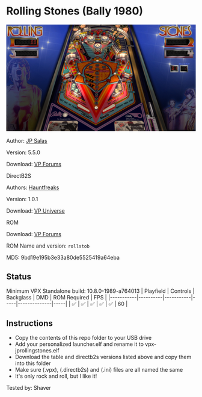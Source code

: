 # Rolling Stones (Bally 1980)

![Table Preview](../../images/vpx-jps-rollingstones-preview.jpg)

Author: [JP Salas](https://www.vpforums.org/index.php?app=core&module=search&do=user_activity&sid=40128d9b02d204ff0a868b9c159c7f81&mid=277&search_app=downloads&userMode=all&search_app_filters%5Bdownloads%5D%5BsearchInKey%5D=files&search_app_filters%5Bdownloads%5D%5Bfiles%5D%5BsortKey%5D=update&search_app_filters%5Bdownloads%5D%5Bfiles%5D%5BsortDir%5D=)

Version: 5.5.0

Download: [VP Forums](https://www.vpforums.org/index.php?app=downloads&showfile=12914)

DirectB2S

Authors: [Hauntfreaks](https://vpuniverse.com/profile/5216-hauntfreaks/)

Version: 1.0.1

Download: [VP Universe](https://vpuniverse.com/files/file/16581-rolling-stones-bally-1980-b2s/)

ROM

Download: [VP Forums](https://www.vpforums.org/index.php?app=downloads&showfile=681)

ROM Name and version: `rollstob`

MD5: 9bd19e195b3e33a80de5525419a64eba

## Status 

Minimum VPX Standalone build: 10.8.0-1989-a764013
| Playfield | Controls | Backglass | DMD | ROM Required | FPS | 
|-----------|----------|-----------|-----|--------------|-----|
| :white_check_mark: | :white_check_mark: | :white_check_mark: | :white_check_mark: | :white_check_mark: | 60 |

## Instructions

- Copy the contents of this repo folder to your USB drive
- Add your personalized launcher.elf and rename it to vpx-jprollingstones.elf
- Download the table and directb2s versions listed above and copy them into this folder
- Make sure (.vpx), (.directb2s) and (.ini) files are all named the same
- It's only rock and roll, but I like it!

Tested by: Shaver
